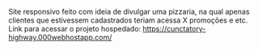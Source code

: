 Site responsivo feito com ideia de divulgar uma pizzaria, na qual apenas clientes que estivessem cadastrados teriam acessa X promoções e etc.
Link para acessar o projeto hospedado:
https://cunctatory-highway.000webhostapp.com/
